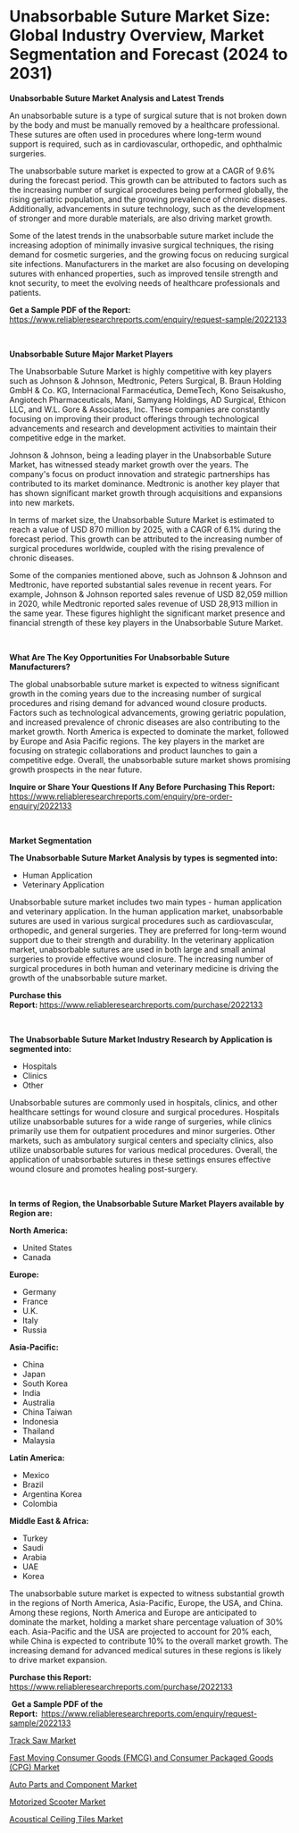 <p><h1>Unabsorbable Suture Market Size: Global Industry Overview, Market Segmentation and Forecast (2024 to 2031)</h1></p><p><strong>Unabsorbable Suture Market Analysis and Latest Trends</strong></p>
<p><p>An unabsorbable suture is a type of surgical suture that is not broken down by the body and must be manually removed by a healthcare professional. These sutures are often used in procedures where long-term wound support is required, such as in cardiovascular, orthopedic, and ophthalmic surgeries.</p><p>The unabsorbable suture market is expected to grow at a CAGR of 9.6% during the forecast period. This growth can be attributed to factors such as the increasing number of surgical procedures being performed globally, the rising geriatric population, and the growing prevalence of chronic diseases. Additionally, advancements in suture technology, such as the development of stronger and more durable materials, are also driving market growth.</p><p>Some of the latest trends in the unabsorbable suture market include the increasing adoption of minimally invasive surgical techniques, the rising demand for cosmetic surgeries, and the growing focus on reducing surgical site infections. Manufacturers in the market are also focusing on developing sutures with enhanced properties, such as improved tensile strength and knot security, to meet the evolving needs of healthcare professionals and patients.</p></p>
<p><strong>Get a Sample PDF of the Report:&nbsp;</strong> <a href="https://www.reliableresearchreports.com/enquiry/request-sample/2022133">https://www.reliableresearchreports.com/enquiry/request-sample/2022133</a></p>
<p>&nbsp;</p>
<p><strong>Unabsorbable Suture Major Market Players</strong></p>
<p><p>The Unabsorbable Suture Market is highly competitive with key players such as Johnson & Johnson, Medtronic, Peters Surgical, B. Braun Holding GmbH & Co. KG, Internacional Farmacéutica, DemeTech, Kono Seisakusho, Angiotech Pharmaceuticals, Mani, Samyang Holdings, AD Surgical, Ethicon LLC, and W.L. Gore & Associates, Inc. These companies are constantly focusing on improving their product offerings through technological advancements and research and development activities to maintain their competitive edge in the market.</p><p>Johnson & Johnson, being a leading player in the Unabsorbable Suture Market, has witnessed steady market growth over the years. The company's focus on product innovation and strategic partnerships has contributed to its market dominance. Medtronic is another key player that has shown significant market growth through acquisitions and expansions into new markets.</p><p>In terms of market size, the Unabsorbable Suture Market is estimated to reach a value of USD 870 million by 2025, with a CAGR of 6.1% during the forecast period. This growth can be attributed to the increasing number of surgical procedures worldwide, coupled with the rising prevalence of chronic diseases.</p><p>Some of the companies mentioned above, such as Johnson & Johnson and Medtronic, have reported substantial sales revenue in recent years. For example, Johnson & Johnson reported sales revenue of USD 82,059 million in 2020, while Medtronic reported sales revenue of USD 28,913 million in the same year. These figures highlight the significant market presence and financial strength of these key players in the Unabsorbable Suture Market.</p></p>
<p>&nbsp;</p>
<p><strong>What Are The Key Opportunities For Unabsorbable Suture Manufacturers?</strong></p>
<p><p>The global unabsorbable suture market is expected to witness significant growth in the coming years due to the increasing number of surgical procedures and rising demand for advanced wound closure products. Factors such as technological advancements, growing geriatric population, and increased prevalence of chronic diseases are also contributing to the market growth. North America is expected to dominate the market, followed by Europe and Asia Pacific regions. The key players in the market are focusing on strategic collaborations and product launches to gain a competitive edge. Overall, the unabsorbable suture market shows promising growth prospects in the near future.</p></p>
<p><strong>Inquire or Share Your Questions If Any Before Purchasing This Report:</strong> <a href="https://www.reliableresearchreports.com/enquiry/pre-order-enquiry/2022133">https://www.reliableresearchreports.com/enquiry/pre-order-enquiry/2022133</a></p>
<p>&nbsp;</p>
<p><strong>Market Segmentation</strong></p>
<p><strong>The Unabsorbable Suture Market Analysis by types is segmented into:</strong></p>
<p><ul><li>Human Application</li><li>Veterinary Application</li></ul></p>
<p><p>Unabsorbable suture market includes two main types - human application and veterinary application. In the human application market, unabsorbable sutures are used in various surgical procedures such as cardiovascular, orthopedic, and general surgeries. They are preferred for long-term wound support due to their strength and durability. In the veterinary application market, unabsorbable sutures are used in both large and small animal surgeries to provide effective wound closure. The increasing number of surgical procedures in both human and veterinary medicine is driving the growth of the unabsorbable suture market.</p></p>
<p><strong>Purchase this Report:&nbsp;</strong><a href="https://www.reliableresearchreports.com/purchase/2022133">https://www.reliableresearchreports.com/purchase/2022133</a></p>
<p>&nbsp;</p>
<p><strong>The Unabsorbable Suture Market Industry Research by Application is segmented into:</strong></p>
<p><ul><li>Hospitals</li><li>Clinics</li><li>Other</li></ul></p>
<p><p>Unabsorbable sutures are commonly used in hospitals, clinics, and other healthcare settings for wound closure and surgical procedures. Hospitals utilize unabsorbable sutures for a wide range of surgeries, while clinics primarily use them for outpatient procedures and minor surgeries. Other markets, such as ambulatory surgical centers and specialty clinics, also utilize unabsorbable sutures for various medical procedures. Overall, the application of unabsorbable sutures in these settings ensures effective wound closure and promotes healing post-surgery.</p></p>
<p>&nbsp;</p>
<p><strong>In terms of Region, the Unabsorbable Suture Market Players available by Region are:</strong></p>
<p>
    <p> <strong> North America: </strong>
        <ul>
            <li>United States</li>
            <li>Canada</li>
        </ul>
        </p> 
    <p> <strong> Europe: </strong>
        <ul>
            <li>Germany</li>
            <li>France</li>
            <li>U.K.</li>
            <li>Italy</li>
            <li>Russia</li>
        </ul>
        </p> 
    <p> <strong> Asia-Pacific: </strong>
        <ul>
            <li>China</li>
            <li>Japan</li>
            <li>South Korea</li>
            <li>India</li>
            <li>Australia</li>
            <li>China Taiwan</li>
            <li>Indonesia</li>
            <li>Thailand</li>
            <li>Malaysia</li>
        </ul>
        </p> 
    <p> <strong> Latin America: </strong>
        <ul>
            <li>Mexico</li>
            <li>Brazil</li>
            <li>Argentina Korea</li>
            <li>Colombia</li>
        </ul>
        </p> 
    <p> <strong> Middle East & Africa: </strong>
        <ul>
            <li>Turkey</li>
            <li>Saudi</li>
            <li>Arabia</li>
            <li>UAE</li>
            <li>Korea</li>
        </ul>
    </p>
    </p>
<p><p>The unabsorbable suture market is expected to witness substantial growth in the regions of North America, Asia-Pacific, Europe, the USA, and China. Among these regions, North America and Europe are anticipated to dominate the market, holding a market share percentage valuation of 30% each. Asia-Pacific and the USA are projected to account for 20% each, while China is expected to contribute 10% to the overall market growth. The increasing demand for advanced medical sutures in these regions is likely to drive market expansion.</p></p>
<p><strong>Purchase this Report: </strong><a href="https://www.reliableresearchreports.com/purchase/2022133">https://www.reliableresearchreports.com/purchase/2022133</a></p>
<p>&nbsp;<strong>Get a Sample PDF of the Report:&nbsp;&nbsp;</strong><a href="https://www.reliableresearchreports.com/enquiry/request-sample/2022133">https://www.reliableresearchreports.com/enquiry/request-sample/2022133</a></p>
<p><strong></strong></p>
<p><p><a href="https://boundless-drawbridge-702.notion.site/Track-Saw-Market-Share-Market-New-Trends-Analysis-Report-By-Type-By-Application-By-End-use-By-R-3425e2b334c94031ab14cfa572b691c0">Track Saw Market</a></p><p><a href="https://view.publitas.com/reportprime-1/fast-moving-consumer-goods-fmcg-and-consumer-packaged-goods-cpg-market-size-and-examines-its-market-scope-with-a-primary-focus-on-growth-opportunities-and-forecasted-trends-spanning-from-2024-to-2031/">Fast Moving Consumer Goods (FMCG) and Consumer Packaged Goods (CPG) Market</a></p><p><a href="https://view.publitas.com/reportprime-1/auto-parts-and-component-market-size-and-examines-its-market-scope-with-a-primary-focus-on-growth-opportunities-and-forecasted-trends-spanning-from-2024-to-2031/">Auto Parts and Component Market</a></p><p><a href="https://gamy-alyssum-396.notion.site/Motorized-Scooter-Market-Centers-on-Aspects-such-as-Market-Growth-Market-Share-Market-Opportunity--3a0032e8b9f2407cbf457f66d558bc56">Motorized Scooter Market</a></p><p><a href="https://natural-crush-b99.notion.site/Acoustical-Ceiling-Tiles-Market-Challenges-Opportunities-and-Growth-Drivers-and-Major-Market-Play-52129c971abe4ec6ad19f12c84a8d5aa">Acoustical Ceiling Tiles Market</a></p></p>